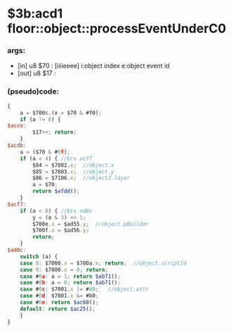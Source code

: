 ﻿
# $3b:acd1 floor::object::processEventUnderC0


### args:
+	[in] u8 $70 : [iiiieeee] i:object index e:object event id
+	[out] u8 $17 :

### (pseudo)code:
```js
{
	a = $700c.(x = $70 & #f0);
	if (a != 0) {
$acce:
		$17++; return;
	}
$acdb:
	a = ($70 & #0f);
	if (a < 4) { //bcs acf7
		$84 = $7002.x;	//object.x
		$85 = $7003.x;	//object.y
		$86 = $7106.x;	//object2.layer
		a = $70;
		return $afdd();
	}
$acf7:
	if (a < 8) { //bcs ad0c
		y = (a & 3) << 1;
		$700e.x = $ad55.y;	//object.pBuilder
		$700f.x = $ad56.y;
		return;
	}
$ad0c:
	switch (a) {
	case 8: $7000.x = $700a.x; return;	//object.scriptId
	case 9: $7000.x = 0; return;
	case #0a: a = 1; return $ab71();
	case #0b: a = 0; return $ab71();
	case #0c: $7001.x |= #40;	//object.attr
	case #0d: $7001.x &= #b0;
	case #0e: return $ac68();
	default: return $ac25();
	}
}
```



